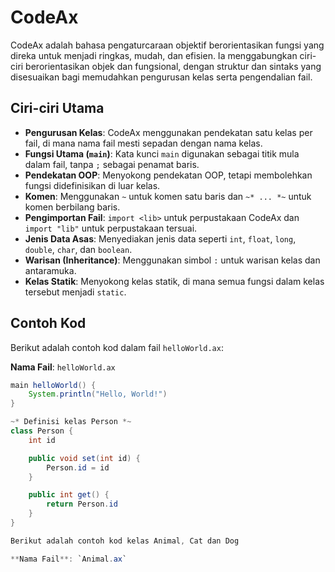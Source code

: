 # CodeAx

CodeAx adalah bahasa pengaturcaraan objektif berorientasikan fungsi yang direka untuk menjadi ringkas, mudah, dan efisien. Ia menggabungkan ciri-ciri berorientasikan objek dan fungsional, dengan struktur dan sintaks yang disesuaikan bagi memudahkan pengurusan kelas serta pengendalian fail.

## Ciri-ciri Utama

- **Pengurusan Kelas**: CodeAx menggunakan pendekatan satu kelas per fail, di mana nama fail mesti sepadan dengan nama kelas.
- **Fungsi Utama (`main`)**: Kata kunci `main` digunakan sebagai titik mula dalam fail, tanpa `;` sebagai penamat baris.
- **Pendekatan OOP**: Menyokong pendekatan OOP, tetapi membolehkan fungsi didefinisikan di luar kelas.
- **Komen**: Menggunakan `~` untuk komen satu baris dan `~* ... *~` untuk komen berbilang baris.
- **Pengimportan Fail**: `import <lib>` untuk perpustakaan CodeAx dan `import "lib"` untuk perpustakaan tersuai.
- **Jenis Data Asas**: Menyediakan jenis data seperti `int`, `float`, `long`, `double`, `char`, dan `boolean`.
- **Warisan (Inheritance)**: Menggunakan simbol `:` untuk warisan kelas dan antaramuka.
- **Kelas Statik**: Menyokong kelas statik, di mana semua fungsi dalam kelas tersebut menjadi `static`.

## Contoh Kod

Berikut adalah contoh kod dalam fail `helloWorld.ax`:

**Nama Fail**: `helloWorld.ax`

```java
main helloWorld() {
    System.println("Hello, World!")
}

~* Definisi kelas Person *~
class Person {
    int id

    public void set(int id) {
        Person.id = id
    }

    public int get() {
        return Person.id
    }
}

Berikut adalah contoh kod kelas Animal, Cat dan Dog

**Nama Fail**: `Animal.ax`

